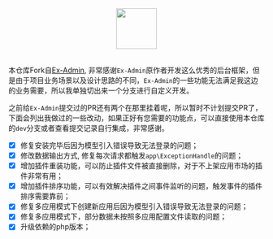 <div align="center">
    <img src="https://www.ex-admin.com/cms/logo.jpg" height="80"> 
</div>
<br>

本仓库Fork自[Ex-Admin](https://github.com/rocky-git/E-admin), 非常感谢`Ex-Admin`原作者开发这么优秀的后台框架，但是由于项目业务场景以及设计思路的不同，`Ex-Admin`的一些功能无法满足我这边的业务需要，所以我单独切出来一个分支进行自定义开发。

之前给`Ex-Admin`提交过的PR还有两个在那里挂着呢，所以暂时不计划提交PR了，下面会列出我做过的一些改动，如果正好有您需要的功能点，可以直接使用本仓库的`dev`分支或者查看提交记录自行集成，非常感谢。

- [x] 修复安装完毕后因为模型引入错误导致无法登录的问题；
- [x] 修改数据输出方式, 修复每次请求都触发`app\ExceptionHandle`的问题；
- [x] 增加插件重装功能，可以防止插件文件被直接删除，对于不上架应用市场的插件非常有用；
- [x] 增加插件排序功能，可以有效解决插件之间事件监听的问题，触发事件的插件排序需要靠前；
- [x] 修复多应用模式下创建新应用后因为模型引入错误导致无法登录的问题；
- [x] 修复多应用模式下，部分数据未按照多应用配置文件读取的问题；
- [x] 升级依赖的php版本；